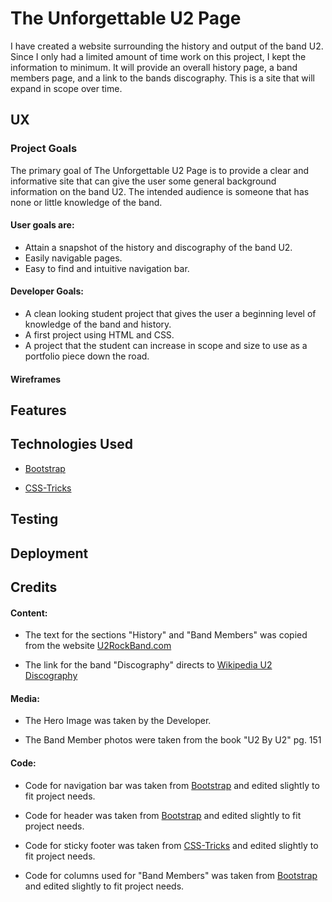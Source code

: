 # **The Unforgettable U2 Page**

I have created a website surrounding the history and output of the band U2. Since I only had a limited amount of time work on this project, I kept the information to minimum. It will provide an overall history page, a band members page, and a link to the bands discography. This is a site that will expand in scope over time.

## **UX**

### **Project Goals**

The primary goal of The Unforgettable U2 Page is to provide a clear and informative site that can give the user some general background information on the band U2. The intended audience is someone that has none or little knowledge of the band.

#### User goals are:

 * Attain a snapshot of the history and discography of the band U2.
 * Easily navigable pages.
 * Easy to find and intuitive navigation bar.

 #### Developer Goals:

 * A clean looking student project that gives the user a beginning level of knowledge of the band and history.
 * A first project using HTML and CSS.
 * A project that the student can increase in scope and size to use as a portfolio piece down the road. 

 #### Wireframes



## **Features**

## **Technologies Used**
* <a href="https://getbootstrap.com/" target="_blank">Bootstrap</a>

* <a href="https://css-tricks.com/" target="_blank">CSS-Tricks</a>

## **Testing**

## **Deployment**

## **Credits**

#### Content:
* The text for the sections "History" and "Band Members" was copied from the website <a href="http://www.u2rockband.com/index.html" target="_blank">U2RockBand.com</a> 

* The link for the band "Discography" directs to <a href="https://en.wikipedia.org/wiki/U2_discography" target="_blank">Wikipedia U2 Discography</a>

#### Media:
* The Hero Image was taken by the Developer.

* The Band Member photos were taken from the book "U2 By U2" pg. 151

#### Code:
* Code for navigation bar was taken from <a href="https://getbootstrap.com/docs/5.0/components/navbar/" taget="_blank">Bootstrap</a> and edited slightly to fit project needs.

* Code for header was taken from <a href="https://getbootstrap.com/docs/5.0/layout/containers/" taget="_blank">Bootstrap</a> and edited slightly to fit project needs.

* Code for sticky footer was taken from <a href="https://css-tricks.com/couple-takes-sticky-footer/" target="_blank">CSS-Tricks</a> and edited slightly to fit project needs.

* Code for columns used for "Band Members" was taken from <a href="https://getbootstrap.com/docs/5.0/layout/columns/" target="_blank">Bootstrap</a> and edited slightly to fit project needs.

